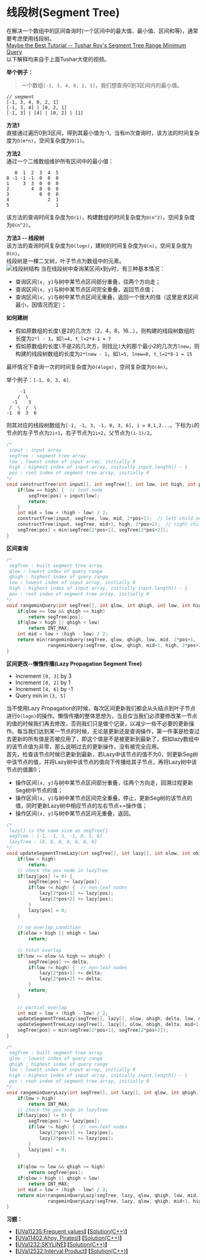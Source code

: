 # 线段树(Segment Tree)
在解决一个数组中的区间查询时(一个区间中的最大值、最小值、区间和等)，通常要考虑使用线段树。   
[Maybe the Best Tutorial -- Tushar Roy's Segment Tree Range Minimum Query](https://www.youtube.com/watch?v=ZBHKZF5w4YU)     
以下解释均来自于上面Tushar大佬的视频。    

**举个例子：**  
> 一个数组`[-1, 3, 4, 0, 2, 1]`，我们想查询0到3区间内的最小值。   
```
// segment 
[-1, 3, 4, 0, 2, 1]
[-1, 3, 4] | [0, 2, 1]
[-1, 3] | [4] | [0, 2] | [1]
```

**方法1**   
直接通过遍历0到3区间，得到其最小值为-1，当有m次查询时，该方法的时间复杂度为`O(m*n)`，空间复杂度为`O(1)`。

**方法2**   
通过一个二维数组维护所有区间中的最小值：
```
   0  1  2  3  4  5
0 -1 -1 -1  0  0  0
1     3  3  0  0  0
2        4  0  0  0
3           0  0  0
4              2  1
5                 1
```
该方法的查询时间复杂度为`O(1)`，构建数组的时间复杂度为`O(n^2)`，空间复杂度为`O(n^2)`。


**方法3 -- 线段树**   
该方法的查询时间复杂度为`O(logn)`，建树的时间复杂度为`O(n)`，空间复杂度为`O(n)`。   
线段树是一棵二叉树，叶子节点为数组中的元素。  
![线段树结构](https://raw.githubusercontent.com/Huixxi/Algorithm-with-Cplusplus/master/AlgorithmImages/segtree.png)
当在线段树中查询某区间x到y时，有三种基本情况：
* 查询区间`[x, y]`与树中某节点区间部分重叠，往两个方向走；
* 查询区间`[x, y]`与树中某节点区间完全重叠，返回节点值；
* 查询区间`[x, y]`与树中某节点区间无重叠，返回一个很大的值（这里是求区间最小，因情况而定）；

**如何建树**    
* 假如原数组的长度`l`是2的几次方（2，4，8，16...），则构建的线段树数组的长度为`2*l - 1`，如`l=4, t_l=2*4-1 = 7`
* 假如原数组的长度`l`不是2的几次方，则找比`l`大的那个最小2的几次方`lnew`，则构建的线段树数组的长度为`2*lnew - 1`，如`l=5, lnew=8, t_l=2*8-1 = 15`

最坏情况下查询一次的时间复杂度为`O(4logn)`，空间复杂度为`O(4n)`。   

举个例子：`[-1, 0, 3, 6]`.
``` 
     -1
    /  \
  -1    3
 /  \  /  \
-1  0  3  6
```
则其对应的线段树数组为`[-1, -1, 3, -1, 0, 3, 6], i = 0,1,2...`。下标为`i`的节点的左子节点为`2i+1`，右子节点为`2i+2`，父节点为`(i-1)/2`。
```c++
/*
 input : input array
 segTree : segment tree array
 low : lowest index of input array, initially 0
 high : highest index of input array, initially input.length() - 1
 pos : root index of segment tree array, initially 0
*/
void constructTree(int input[], int segTree[], int low, int high, int pos) {
    if(low == high) {  // leaf node
        segTree[pos] = input[low];
        return;
    }
    int mid = low + (high - low) / 2;
    constructTree(input, segTree, low, mid, 2*pos+1);  // left child node
    constructTree(input, segTree, mid+1, high, 2*pos+2);  // right child node
    segTree[pos] = min(segTree[2*pos+1], segTree[2*pos+2]);
}
```

**区间查询**    
```c++
/*
 segTree : built segment tree array
 qlow : lowest index of query range
 qhigh : highest index of query range
 low : lowest index of input array, initially 0
 high : highest index of input array, initially input.length() - 1
 pos : root index of segment tree array, initially 0
*/
void rangeminQuery(int segTree[], int qlow, int qhigh, int low, int high, int pos) {
    if(qlow <= low && qhigh >= high)
        return segTree[pos];
    if(qlow > high || qhigh < low)
        return INT_MAX;
    int mid = low + (high - low) / 2;
    return min(rangeminQuery(segTree, qlow, qhigh, low, mid, 2*pos+1, 
               rangeminQuery(segTree, qlow, qhigh, mid+1, high, 2*pos+2);
}
```

**区间更改--懒惰传播(Lazy Propagation Segment Tree)**
* Increment `[0, 3]` by 3
* Increment `[0, 2]` by 1
* Increment `[4, 6]` by -1
* Query min in `[3, 5]`

当不使用Lazy Propagation的时候，每次区间更新我们都会从头结点到叶子节点进行`O(logn)`的操作。懒惰传播的整体思想为，当且仅当我们必须要修改某一节点的值的时候我们再去修改，否则我们只是做个记录，以减少一些不必要的更新操作。每当我们达到某一节点的时候，无论是更新还是查询操作，第一件事是检查过去更新的所有值是否被应用了，即这个值是不是被更新到最新了，假如lazy数组中的该节点值为非零，那么说明过去的更新操作，没有被完全应用。    
首先，检查该节点时候已更新到最新，若Lazy中该节点的值不为0，则更新Seg树中该节点的值，并将Lazy树中该节点的值向下传播给其子节点，再将Lazy树中该节点的值置0；
* 操作区间`[x, y]`与树中某节点区间部分重叠，往两个方向走，回溯过程更新Seg树中节点的值；
* 操作区间`[x, y]`与树中某节点区间完全重叠，停止，更新Seg树的该节点的值，同时更新Lazy树中相应节点的左右节点+=操作值；
* 操作区间`[x, y]`与树中某节点区间无重叠，返回。

```c++
/*
 lazy[] is the same size as segTree[]
 segTree : [-1, -1, 3, -1, 0, 3, 6]
 lazyTree : [0, 0, 0, 0, 0, 0, 0]
*/
void updateSegmentTreeLazy(int segTree[], int lazy[], int olow, int ohigh, int delta, int low, int high, int pos) {
    if(low > high)
        return;
    // check the pos node in lazyTree
    if(lazy[pos] != 0) {
        segTree[pos] += lazy[pos];
        if(low != high) {  // non-leaf nodes
            lazy[2*pos+1] += lazy[pos];
            lazy[2*pos+2] += lazy[pos];
        }
        lazy[pos] = 0;
    }
    
    // no overlap condition
    if(olow > high || ohigh < low)
        return;
    
    // total overlap
    if(low >= olow && high <= ohigh) {
        segTree[pos] += delta;
        if(low != high) {  // non-leaf nodes
            lazy[2*pos+1] += delta;
            lazy[2*pos+2] += delta;
        }
        return;
    }
    
    // partial overlap
    int mid = low + (high - low) / 2;
    updateSegmentTreeLazy(segTree[], lazy[], olow, ohigh, delta, low, mid, 2*pos+1);
    updateSegmentTreeLazy(segTree[], lazy[], olow, ohigh, delta, mid+1, high, 2*pos+2);
    segTree[pos] = min(segTree[2*pos+1], segTree[2*pos+2]);
}
```

```c++
/*
 segTree : built segment tree array
 qlow : lowest index of query range
 qhigh : highest index of query range
 low : lowest index of input array, initially 0
 high : highest index of input array, initially input.length() - 1
 pos : root index of segment tree array, initially 0
*/
void rangeminQueryLazy(int segTree[], int lazy[], int qlow, int qhigh, int low, int high, int pos) {
    if(low > high)
        return INT_MAX;
    // check the pos node in lazyTree
    if(lazy[pos] != 0) {
        segTree[pos] += lazy[pos];
        if(low != high) {  // non-leaf nodes
            lazy[2*pos+1] += lazy[pos];
            lazy[2*pos+2] += lazy[pos];
        }
        lazy[pos] = 0;
    }
    
    if(qlow <= low && qhigh >= high)
        return segTree[pos];
    if(qlow > high || qhigh < low)
        return INT_MAX;
    int mid = low + (high - low) / 2;
    return min(rangeminQueryLazy(segTree, lazy, qlow, qhigh, low, mid, 2*pos+1, 
               rangeminQueryLazy(segTree, lazy, qlow, qhigh, mid+1, high, 2*pos+2);
}
```




**习题：**  
* **[**[UVa11235:Frequent values](https://vjudge.net/problem/UVA-11235)**]** **[**[Solution(C++)][1]**]**
* **[**[UVa11402:Ahoy, Pirates!](https://vjudge.net/problem/UVA-11402)**]** **[**[Solution(C++)][1]**]**
* **[**[UVa1232:SKYLINE](https://vjudge.net/problem/UVA-1232)**]** **[**[Solution(C++)][1]**]**
* **[**[UVa12532:Interval Product](https://vjudge.net/problem/UVA-12532)**]** **[**[Solution(C++)][1]**]**

[1]: https://github.com/Huixxi/Algorithm-with-Cplusplus/blob/master/Week06-%E7%BA%BF%E6%AE%B5%E6%A0%91(Segment%20Tree)/UVa11235_Frequent%20values.cpp
[2]: https://github.com/Huixxi/Algorithm-with-Cplusplus/blob/master/Week06-%E7%BA%BF%E6%AE%B5%E6%A0%91(Segment%20Tree)/UVa11402_Ahoy%2C%20Pirates!.cpp
[3]: https://github.com/Huixxi/Algorithm-with-Cplusplus/blob/master/Week06-%E7%BA%BF%E6%AE%B5%E6%A0%91(Segment%20Tree)/UVa1232_SKYLINE.cpp
[4]: https://github.com/Huixxi/Algorithm-with-Cplusplus/blob/master/Week06-%E7%BA%BF%E6%AE%B5%E6%A0%91(Segment%20Tree)/UVa12532_Interval%20Product.cpp
